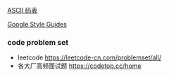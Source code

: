 [ASCII 码表](https://www.asciitable.com/) 

[Google Style Guides](https://google.github.io/styleguide/) 


### code problem set

- leetcode https://leetcode-cn.com/problemset/all/
- 各大厂高频面试题 https://codetop.cc/home

